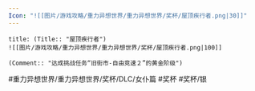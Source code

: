 ```yaml
---
Icon: "![[图片/游戏攻略/重力异想世界/重力异想世界/奖杯/屋顶疾行者.png|30]]"
---
```

```ad-common-silver-trophy
title: (Title:: "屋顶疾行者")
![[图片/游戏攻略/重力异想世界/重力异想世界/奖杯/屋顶疾行者.png|100]]

(Comment:: "达成挑战任务“旧街市-自由竞速２”的黄金阶级")
```

#重力异想世界/重力异想世界/奖杯/DLC/女仆篇 #奖杯 #奖杯/银
